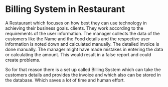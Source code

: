 # Billing System in Restaurant

A Restaurant which focuses on how best they can use technology in achieving their business goals. clients. They work according to the requirements of the user information. The manager collects the data of the customers like the Name and the Food details and the respective user information is noted down and calculated manually. The detailed invoice is done manually. The manager might have made mistakes in entering the data or calculating the amount. This would result in a false report and could create problems.

So for that reason there is a set up called Billing System which can take the customers details and provides the invoice and which also can be stored in the database.
Which saves a lot of time and human effort.
